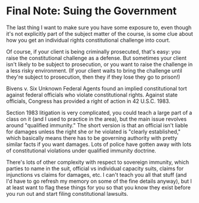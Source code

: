 
# Final Note: Suing the Government

The last thing I want to make sure you have some exposure to, even though it's not explicitly part of the subject matter of the course, is some clue about how you get an individual rights constitutional challenge into court. 

Of course, if your client is being criminally prosecuted, that's easy: you raise the constitutional challenge as a defense. But sometimes your client isn't likely to be subject to prosecution, or you want to raise the challenge in a less risky environment. (If your client waits to bring the challenge until they're subject to prosecution, then they if they lose they go to prison!)

Bivens v. Six Unknown Federal Agents found an implied constitutional tort against federal officials who violate constitutional rights. Against state officials, Congress has provided a right of action in 42 U.S.C. 1983. 

Section 1983 litigation is very complicated, you could teach a large part of a class on it (and I used to practice in the area), but the main issue revolves around "qualified immunity." The short version is that an official isn't liable for damages unless the right she or he violated is "clearly established," which basically means there has to be governing authority with pretty similar facts if you want damages. Lots of police have gotten away with lots of constitutional violations under qualified immunity doctrine.

There's lots of other complexity with respect to sovereign immunity, which parties to name in the suit, official vs individual capacity suits, claims for injunctions vs claims for damages, etc. I can't teach you all that stuff (and I'd have to go refresh my memory on some of the fine details anyway), but I at least want to flag these things for you so that you know they exist before you run out and start filing constitutional lawsuits.
